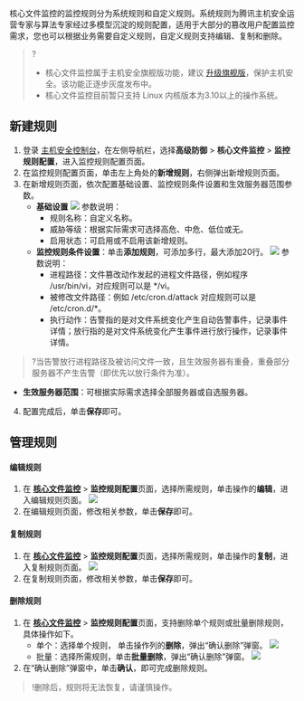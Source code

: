 核心文件监控的监控规则分为系统规则和自定义规则。系统规则为腾讯主机安全运营专家与算法专家经过多模型沉淀的规则配置，适用于大部分的篡改用户配置监控需求，您也可以根据业务需要自定义规则，自定义规则支持编辑、复制和删除。
>?
>- 核心文件监控属于主机安全旗舰版功能，建议 [升级旗舰版](https://buy.cloud.tencent.com/yunjing?ADTAG=cwp.buy.pro.coreFile)，保护主机安全。该功能正逐步灰度发布中。
>- 核心文件监控目前暂只支持 Linux 内核版本为3.10以上的操作系统。

## 新建规则
1. 登录 [主机安全控制台](https://console.cloud.tencent.com/cwp/defend/coreFile)，在左侧导航栏，选择**高级防御** > **核心文件监控** > **监控规则配置**，进入监控规则配置页面。
2. 在监控规则配置页面，单击左上角处的**新增规则**，右侧弹出新增规则页面。
3. 在新增规则页面，依次配置基础设置、监控规则条件设置和生效服务器范围参数。
   - **基础设置**
 ![](https://qcloudimg.tencent-cloud.cn/raw/4882aecbf1b1c2b40566eb086b7bdc16.png)
 参数说明：
     - 规则名称：自定义名称。
     - 威胁等级：根据实际需求可选择高危、中危、低位或无。
     - 启用状态：可启用或不启用该新增规则。
   - **监控规则条件设置**：单击**添加规则**，可添加多行，最大添加20行。
 ![](https://qcloudimg.tencent-cloud.cn/raw/827e31962b3ae02f5375c0a21681319d.png)
 参数说明：
     - 进程路径：文件篡改动作发起的进程文件路径，例如程序 /usr/bin/vi，对应规则可以是 */vi。
     - 被修改文件路径：例如 /etc/cron.d/attack 对应规则可以是 /etc/cron.d/*。
     - 执行动作：告警指的是对文件系统变化产生自动告警事件，记录事件详情；放行指的是对文件系统变化产生事件进行放行操作，记录事件详情。
>?当告警放行进程路径及被访问文件一致，且生效服务器有重叠，重叠部分服务器不产生告警（即优先以放行条件为准）。
   - **生效服务器范围**：可根据实际需求选择全部服务器或自选服务器。
4. 配置完成后，单击**保存**即可。

## 管理规则

#### 编辑规则
1. 在 **[核心文件监控](https://console.cloud.tencent.com/cwp/defend/coreFile/rule)** > **监控规则配置**页面，选择所需规则，单击操作的**编辑**，进入编辑规则页面。
![](https://qcloudimg.tencent-cloud.cn/raw/144a86e893fb30d7df5101f838715eee.png)
2. 在编辑规则页面，修改相关参数，单击**保存**即可。

#### 复制规则
1. 在 **[核心文件监控](https://console.cloud.tencent.com/cwp/defend/coreFile/rule)** > **监控规则配置**页面，选择所需规则，单击操作的**复制**，进入复制规则页面。
![](https://qcloudimg.tencent-cloud.cn/raw/ce4d797f3c7cf6bd2de1baed839dbca9.png)
2. 在复制规则页面，修改相关参数，单击**保存**即可。

#### 删除规则
1. 在 **[核心文件监控](https://console.cloud.tencent.com/cwp/defend/coreFile/rule)** > **监控规则配置**页面，支持删除单个规则或批量删除规则，具体操作如下。
   - 单个：选择单个规则， 单击操作列的**删除**，弹出“确认删除”弹窗。
![](https://qcloudimg.tencent-cloud.cn/raw/4e457772b773160b0b3587070d16ec7e.png) 
   - 批量：选择所需规则，单击**批量删除**，弹出“确认删除”弹窗。
 ![](https://qcloudimg.tencent-cloud.cn/raw/2d75f57800d83a52af20e036943590fe.png)
2. 在“确认删除”弹窗中，单击**确认**，即可完成删除规则。
>!删除后，规则将无法恢复，请谨慎操作。
>

